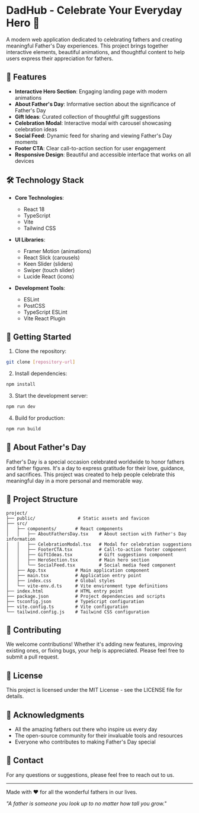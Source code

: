 # DadHub - Celebrate Your Everyday Hero 🎉

A modern web application dedicated to celebrating fathers and creating meaningful Father's Day experiences. This project brings together interactive elements, beautiful animations, and thoughtful content to help users express their appreciation for fathers.

## 🌟 Features

- **Interactive Hero Section**: Engaging landing page with modern animations
- **About Father's Day**: Informative section about the significance of Father's Day
- **Gift Ideas**: Curated collection of thoughtful gift suggestions
- **Celebration Modal**: Interactive modal with carousel showcasing celebration ideas
- **Social Feed**: Dynamic feed for sharing and viewing Father's Day moments
- **Footer CTA**: Clear call-to-action section for user engagement
- **Responsive Design**: Beautiful and accessible interface that works on all devices

## 🛠️ Technology Stack

- **Core Technologies**:
  - React 18
  - TypeScript
  - Vite
  - Tailwind CSS

- **UI Libraries**:
  - Framer Motion (animations)
  - React Slick (carousels)
  - Keen Slider (sliders)
  - Swiper (touch slider)
  - Lucide React (icons)

- **Development Tools**:
  - ESLint
  - PostCSS
  - TypeScript ESLint
  - Vite React Plugin

## 🚀 Getting Started

1. Clone the repository:
```bash
git clone [repository-url]
```

2. Install dependencies:
```bash
npm install
```

3. Start the development server:
```bash
npm run dev
```

4. Build for production:
```bash
npm run build
```

## 💝 About Father's Day

Father's Day is a special occasion celebrated worldwide to honor fathers and father figures. It's a day to express gratitude for their love, guidance, and sacrifices. This project was created to help people celebrate this meaningful day in a more personal and memorable way.

## 🎨 Project Structure

```
project/
├── public/                # Static assets and favicon
├── src/
│   ├── components/       # React components
│   │   ├── AboutFathersDay.tsx    # About section with Father's Day information
│   │   ├── CelebrationModal.tsx   # Modal for celebration suggestions
│   │   ├── FooterCTA.tsx          # Call-to-action footer component
│   │   ├── GiftIdeas.tsx          # Gift suggestions component
│   │   ├── HeroSection.tsx        # Main hero section
│   │   └── SocialFeed.tsx         # Social media feed component
│   ├── App.tsx           # Main application component
│   ├── main.tsx          # Application entry point
│   ├── index.css         # Global styles
│   └── vite-env.d.ts     # Vite environment type definitions
├── index.html            # HTML entry point
├── package.json          # Project dependencies and scripts
├── tsconfig.json         # TypeScript configuration
├── vite.config.ts        # Vite configuration
└── tailwind.config.js    # Tailwind CSS configuration
```

## 🤝 Contributing

We welcome contributions! Whether it's adding new features, improving existing ones, or fixing bugs, your help is appreciated. Please feel free to submit a pull request.

## 📝 License

This project is licensed under the MIT License - see the LICENSE file for details.

## 🙏 Acknowledgments

- All the amazing fathers out there who inspire us every day
- The open-source community for their invaluable tools and resources
- Everyone who contributes to making Father's Day special

## 💌 Contact

For any questions or suggestions, please feel free to reach out to us.

---

Made with ❤️ for all the wonderful fathers in our lives.

*"A father is someone you look up to no matter how tall you grow."* 